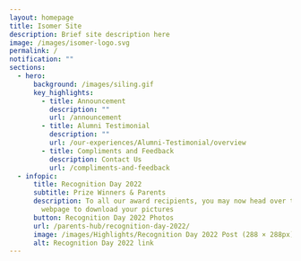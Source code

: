 ```yaml
---
layout: homepage
title: Isomer Site
description: Brief site description here
image: /images/isomer-logo.svg
permalink: /
notification: ""
sections:
  - hero:
      background: /images/siling.gif
      key_highlights:
        - title: Announcement
          description: ""
          url: /announcement
        - title: Alumni Testimonial
          description: ""
          url: /our-experiences/Alumni-Testimonial/overview
        - title: Compliments and Feedback
          description: Contact Us
          url: /compliments-and-feedback
  - infopic:
      title: Recognition Day 2022
      subtitle: Prize Winners & Parents
      description: To all our award recipients, you may now head over to our school’s
        webpage to download your pictures
      button: Recognition Day 2022 Photos
      url: /parents-hub/recognition-day-2022/
      image: /images/Highlights/Recognition Day 2022 Post (288 × 288px).gif
      alt: Recognition Day 2022 link
---
```

